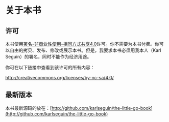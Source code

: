 # 关于本书

## 许可

本书使用[署名-非商业性使用-相同方式共享4.0](http://creativecommons.org/licenses/by-nc-sa/4.0/)许可。你不需要为本书付费。你可以自由的拷贝、发布、修改或展示本书。但是，我要求本书必须用我本人（Karl Seguin）的署名，同时不能作为经济用途。

你可在以下链接中查看到该许可的所有内容：

http://creativecommons.org/licenses/by-nc-sa/4.0/

## 最新版本
本书最新源码的放在：[http://github.com/karlseguin/the-little-go-book](http://github.com/karlseguin/the-little-go-book)
